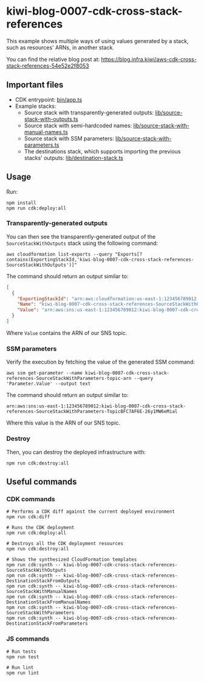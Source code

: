 # kiwi-blog-0007-cdk-cross-stack-references

This example shows multiple ways of using values generated by a stack, such as resources' ARNs, in another stack.

You can find the relative blog post at: https://blog.infra.kiwi/aws-cdk-cross-stack-references-54e52e2f8053

## Important files

* CDK entrypoint: [bin/app.ts](bin/app.ts)
* Example stacks:
  * Source stack with transparently-generated outputs: [lib/source-stack-with-outputs.ts](lib/source-stack-with-outputs.ts)
  * Source stack with semi-hardcoded names: [lib/source-stack-with-manual-names.ts](lib/source-stack-with-manual-names.ts)
  * Source stack with SSM parameters: [lib/source-stack-with-parameters.ts](lib/source-stack-with-parameters.ts)
  * The destinations stack, which supports importing the previous stacks' outputs: [lib/destination-stack.ts](lib/destination-stack.ts)

## Usage

Run:

```shell
npm install
npm run cdk:deploy:all
```

### Transparently-generated outputs

You can then see the transparently-generated output of the `SourceStackWithOutputs` stack using the following command:

```shell
aws cloudformation list-exports --query "Exports[? contains(ExportingStackId,'kiwi-blog-0007-cdk-cross-stack-references-SourceStackWithOutputs')]"
```

The command should return an output similar to:

```json
[
  {
    "ExportingStackId": "arn:aws:cloudformation:us-east-1:123456789012:stack/kiwi-blog-0007-cdk-cross-stack-references-SourceStackWithOutputs/53807860-045e-11ef-b963-0e0e787241bd",
    "Name": "kiwi-blog-0007-cdk-cross-stack-references-SourceStackWithOutputs:ExportsOutputRefMyTopic868694349D03D60F",
    "Value": "arn:aws:sns:us-east-1:123456789012:kiwi-blog-0007-cdk-cross-stack-references-SourceStackWithOutputs-MyTopic86869434-W4oZpBMxbSxU"
  }
]
```

Where `Value` contains the ARN of our SNS topic.

### SSM parameters

Verify the execution by fetching the value of the generated SSM command:

```shell
aws ssm get-parameter --name kiwi-blog-0007-cdk-cross-stack-references-SourceStackWithParameters-topic-arn --query 'Parameter.Value' --output text
```

The command should return an output similar to:

```
arn:aws:sns:us-east-1:123456789012:kiwi-blog-0007-cdk-cross-stack-references-SourceStackWithParameters-TopicBFC7AF6E-26y1MW6eMial
```

Where this value is the ARN of our SNS topic.

### Destroy

Then, you can destroy the deployed infrastructure with:

```shell
npm run cdk:destroy:all
```

## Useful commands

### CDK commands

```shell
# Performs a CDK diff against the current deployed environment
npm run cdk:diff

# Runs the CDK deployment
npm run cdk:deploy:all

# Destroys all the CDK deployment resources
npm run cdk:destroy:all

# Shows the synthesized CloudFormation templates
npm run cdk:synth -- kiwi-blog-0007-cdk-cross-stack-references-SourceStackWithOutputs
npm run cdk:synth -- kiwi-blog-0007-cdk-cross-stack-references-DestinationStackFromOutputs
npm run cdk:synth -- kiwi-blog-0007-cdk-cross-stack-references-SourceStackWithManualNames
npm run cdk:synth -- kiwi-blog-0007-cdk-cross-stack-references-DestinationStackFromManualNames
npm run cdk:synth -- kiwi-blog-0007-cdk-cross-stack-references-SourceStackWithParameters
npm run cdk:synth -- kiwi-blog-0007-cdk-cross-stack-references-DestinationStackFromParameters
```

### JS commands

```shell
# Run tests
npm run test

# Run lint
npm run lint
```
